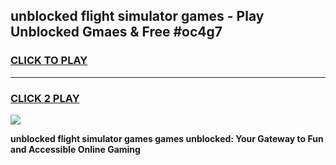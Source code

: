
## unblocked flight simulator games - Play Unblocked Gmaes & Free #oc4g7
<h3>
<a href="https://news.freeplayer.one?title=unblocked_flight_simulator_games&ref=03M">CLICK TO PLAY</a></h3>
<hr>

<h3>
<a href="https://news.freeplayer.one?title=unblocked_flight_simulator_games&ref=03M">CLICK 2 PLAY</a>
  
</h3>

<a href="https://news.freeplayer.one?title=unblocked_flight_simulator_games&ref=03M"><img src="https://clearcache.store/games.png"></a>


**unblocked flight simulator games games unblocked: Your Gateway to Fun and Accessible Online Gaming**
